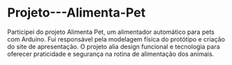 # Projeto---Alimenta-Pet
Participei do projeto Alimenta Pet, um alimentador automático para pets com Arduino. Fui responsável pela modelagem física do protótipo e criação do site de apresentação. O projeto alia design funcional e tecnologia para oferecer praticidade e segurança na rotina de alimentação dos animais.
